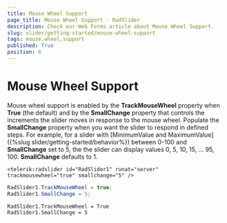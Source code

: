 ```yaml
---
title: Mouse Wheel Support
page_title: Mouse Wheel Support - RadSlider
description: Check our Web Forms article about Mouse Wheel Support.
slug: slider/getting-started/mouse-wheel-support
tags: mouse,wheel,support
published: True
position: 6
---
```


# Mouse Wheel Support

Mouse wheel support is enabled by the **TrackMouseWheel** property when **True** (the default) and by the **SmallChange** property that controls the increments the slider moves in response to the mouse wheel. Populate the **SmallChange** property when you want the slider to respond in defined steps. For example, for a slider with [MinimumValue and MaximumValue]({%slug slider/getting-started/behavior%}) between 0-100 and **SmallChange** set to 5, the the slider can display values 0, 5, 10, 15, ... 95, 100. **SmallChange** defaults to 1.

````ASP.NET
<telerik:radslider id="RadSlider1" runat="server" trackmousewheel="true" smallchange="5" />
````

````C#	
RadSlider1.TrackMouseWheel = true; 
RadSlider1.SmallChange = 5;	
````
````VB	
RadSlider1.TrackMouseWheel = True
RadSlider1.SmallChange = 5	
````

